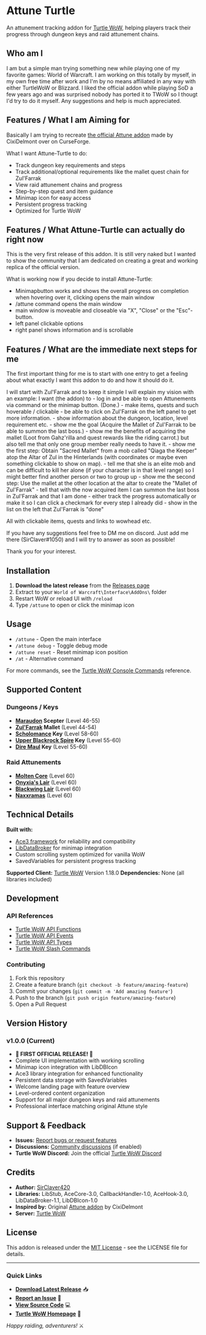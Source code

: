 # Attune Turtle

An attunement tracking addon for [Turtle WoW](https://turtle-wow.org), helping players track their progress through dungeon keys and raid attunement chains.

## Who am I

I am but a simple man trying something new while playing one of my favorite games: World of Warcraft. 
I am working on this totally by myself, in my own free time after work and I'm by no means affiliated in any way with either TurtleWoW or Blizzard.
I liked the official addon while playing SoD a few years ago and was surprised nobody has ported it to TWoW so I thougt I'd try to do it myself.
Any suggestions and help is much appreciated.

## Features / What I am Aiming for

Basically I am trying to recreate [the official Attune addon](https://www.curseforge.com/wow/addons/attune) made by CixiDelmont over on CurseForge.

What I want Attune-Turtle to do:
- Track dungeon key requirements and steps
- Track additional/optional requirements like the mallet quest chain for Zul'Farrak
- View raid attunement chains and progress  
- Step-by-step quest and item guidance
- Minimap icon for easy access
- Persistent progress tracking
- Optimized for Turtle WoW

## Features / What Attune-Turtle can actually do right now

This is the very first release of this addon. It is still very naked but I wanted to show the community that I am dedicated on creating a great and working replica of the official version.

What is working now if you decide to install Attune-Turtle:
- Minimapbutton works and shows the overall progress on completion when hovering over it, clicking opens the main window
- /attune command opens the main window
- main window is moveable and closeable via "X", "Close" or the "Esc"-button.
- left panel clickable options
- right panel shows information and is scrollable

## Features / What are the immediate next steps for me

The first important thing for me is to start with one entry to get a feeling about what exactly I want this addon to do and how it should do it.

I will start with Zul'Farrak and to keep it simple I will explain my vision with an example:
I want (the addon) to
			- log in and be able to open Attunements via command or the minimap button. (Done.)
			- make items, quests and such hoverable / clickable
			- be able to click on Zul'Farrak on the left panel to get more information.
			- show information about the dungeon, location, level requirement etc.
			- show me the goal (Acquire the Mallet of Zul'Farrak to be able to summon the last boss.)
			- show me the benefits of acquiring the mallet (Loot from Gahz'rilla and quest rewards like the riding carrot.) but also tell me that only one group member really needs to have it.
			- show me the first step: Obtain "Sacred Mallet" from a mob called "Qiaga the Keeper" atop the Altar of Zul in the Hinterlands (with coordinates or maybe even something clickable to show on map).
			- tell me that she is an elite mob and can be difficult to kill her alone (if your character is in that level range) so I might better find another person or two to group up
			- show me the second step: Use the mallet at the other location at the altar to create the "Mallet of Zul'Farrak"
			- tell that with the now acquired item I can summon the last boss in Zul'Farrak and that I am done
			- either track the progress automatically or make it so I can click a checkmark for every step I already did
			- show in the list on the left that Zul'Farrak is "done"
			
All with clickable items, quests and links to wowhead etc.

If you have any suggestions feel free to DM me on discord.
Just add me there (SirClaver#1050) and I will try to answer as soon as possible!

Thank you for your interest. 

## Installation

1. **Download the latest release** from the [Releases page](../../releases)
2. Extract to your `World of Warcraft\Interface\AddOns\` folder
3. Restart WoW or reload UI with `/reload`
4. Type `/attune` to open or click the minimap icon

## Usage

- `/attune` - Open the main interface
- `/attune debug` - Toggle debug mode
- `/attune reset` - Reset minimap icon position
- `/at` - Alternative command

For more commands, see the [Turtle WoW Console Commands](https://turtle-wow.fandom.com/wiki/Console_Commands) reference.

## Supported Content

### Dungeons / Keys
- **[Maraudon](https://turtle-wow.fandom.com/wiki/Maraudon) Scepter** (Level 46-55)
- **[Zul'Farrak](https://turtle-wow.fandom.com/wiki/Zul'Farrak) Mallet** (Level 44-54)
- **[Scholomance](https://turtle-wow.fandom.com/wiki/Scholomance) Key** (Level 58-60)
- **[Upper Blackrock Spire](https://turtle-wow.fandom.com/wiki/Upper_Blackrock_Spire) Key** (Level 55-60)
- **[Dire Maul](https://turtle-wow.fandom.com/wiki/Dire_Maul) Key** (Level 55-60)

### Raid Attunements
- **[Molten Core](https://turtle-wow.fandom.com/wiki/Molten_Core)** (Level 60)
- **[Onyxia's Lair](https://turtle-wow.fandom.com/wiki/Onyxia%27s_Lair)** (Level 60)
- **[Blackwing Lair](https://turtle-wow.fandom.com/wiki/Blackwing_Lair)** (Level 60)
- **[Naxxramas](https://turtle-wow.fandom.com/wiki/Naxxramas)** (Level 60)

## Technical Details

**Built with:**
- [Ace3 framework](http://www.wowace.com/wiki/Ace3) for reliability and compatibility
- [LibDataBroker](http://www.wowace.com/wiki/LibDataBroker-1.1) for minimap integration
- Custom scrolling system optimized for vanilla WoW
- SavedVariables for persistent progress tracking

**Supported Client:** [Turtle WoW](https://turtle-wow.org) Version 1.18.0 
**Dependencies:** None (all libraries included)

## Development

### API References
- [Turtle WoW API Functions](https://turtle-wow.fandom.com/wiki/API_Functions)
- [Turtle WoW API Events](https://turtle-wow.fandom.com/wiki/API_Events)
- [Turtle WoW API Types](https://turtle-wow.fandom.com/wiki/API_Types)
- [Turtle WoW Slash Commands](https://turtle-wow.fandom.com/wiki/Slash_commands)

### Contributing
1. Fork this repository
2. Create a feature branch (`git checkout -b feature/amazing-feature`)
3. Commit your changes (`git commit -m 'Add amazing feature'`)
4. Push to the branch (`git push origin feature/amazing-feature`)
5. Open a Pull Request

## Version History

### v1.0.0 (Current)
- **🎉 FIRST OFFICIAL RELEASE! 🎉**
- Complete UI implementation with working scrolling
- Minimap icon integration with LibDBIcon
- Ace3 library integration for enhanced functionality
- Persistent data storage with SavedVariables
- Welcome landing page with feature overview
- Level-ordered content organization
- Support for all major dungeon keys and raid attunements
- Professional interface matching original Attune style

## Support & Feedback

- **Issues:** [Report bugs or request features](../../issues)
- **Discussions:** [Community discussions](../../discussions) (if enabled)
- **Turtle WoW Discord:** Join the official [Turtle WoW Discord](https://discord.gg/turtle-wow)

## Credits

- **Author:** [SirClaver420](https://github.com/SirClaver420)
- **Libraries:** LibStub, AceCore-3.0, CallbackHandler-1.0, AceHook-3.0, LibDataBroker-1.1, LibDBIcon-1.0
- **Inspired by:** Original [Attune addon](https://www.curseforge.com/wow/addons/attune) by CixiDelmont
- **Server:** [Turtle WoW](https://turtle-wow.org)

## License

This addon is released under the [MIT License](LICENSE) - see the LICENSE file for details.

---

### Quick Links
- **[Download Latest Release](../../releases/latest)** 📥
- **[Report an Issue](../../issues/new)** 🐛
- **[View Source Code](../../)** 💻
- **[Turtle WoW Homepage](https://turtle-wow.org)** 🐢


*Happy raiding, adventurers!* ⚔️

